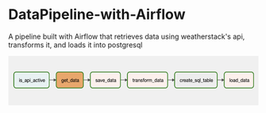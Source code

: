 # DataPipeline-with-Airflow
A pipeline built with Airflow that retrieves data using weatherstack's api, transforms it, and loads it into postgresql


<img src="api_to_db.png" width=800 height=100>
